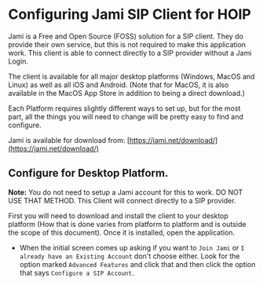 # Configuring Jami SIP Client for HOIP

Jami is a Free and Open Source (FOSS) solution for a SIP client. They do provide their own service, but this is not required to make this application work. This client is able to connect directly to a SIP provider without a Jami Login.

The client is available for all major desktop platforms (Windows, MacOS and Linux) as well as all iOS and Android. (Note that for MacOS, it is also available in the MacOS App Store in addition to being a direct download.)

Each Platform requires slightly different ways to set up, but for the most part, all the things you will need to change will be pretty easy to find and configure.

Jami is available for download from: [https://jami.net/download/](https://jami.net/download/)


## Configure for Desktop Platform.

**Note:** You do not need to setup a Jami account for this to work. DO NOT USE THAT METHOD. This Client will connect directly to a SIP provider.

First you will need to download and install the client to your desktop platform (How that is done varies from platform to platform and is outside the scope of this document). Once it is installed, open the application.

* When the initial screen comes up asking if you want to ```Join Jami``` or ```I already have an Existing Account``` don't choose either. Look for the option marked ```Advanced Features``` and click that and then click the option that says ```Configure a SIP Account```.
